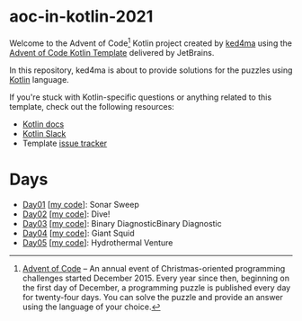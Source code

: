 # aoc-in-kotlin-2021

Welcome to the Advent of Code[^aoc] Kotlin project created by [ked4ma][github] using the [Advent of Code Kotlin Template][template] delivered by JetBrains.

In this repository, ked4ma is about to provide solutions for the puzzles using [Kotlin][kotlin] language.

If you're stuck with Kotlin-specific questions or anything related to this template, check out the following resources:

- [Kotlin docs][docs]
- [Kotlin Slack][slack]
- Template [issue tracker][issues]

# Days 
- [Day01](https://adventofcode.com/2021/day/1) [[my code](src/main/kotlin/Day01.kt)]: Sonar Sweep
- [Day02](https://adventofcode.com/2021/day/2) [[my code](src/main/kotlin/Day02.kt)]: Dive!
- [Day03](https://adventofcode.com/2021/day/3) [[my code](src/main/kotlin/Day03.kt)]: Binary DiagnosticBinary Diagnostic
- [Day04](https://adventofcode.com/2021/day/4) [[my code](src/main/kotlin/Day04.kt)]: Giant Squid
- [Day05](https://adventofcode.com/2021/day/5) [[my code](src/main/kotlin/Day05.kt)]: Hydrothermal Venture

[^aoc]:
    [Advent of Code][aoc] – An annual event of Christmas-oriented programming challenges started December 2015.
    Every year since then, beginning on the first day of December, a programming puzzle is published every day for twenty-four days.
    You can solve the puzzle and provide an answer using the language of your choice.

[aoc]: https://adventofcode.com
[docs]: https://kotlinlang.org/docs/home.html
[github]: https://github.com/ked4ma
[issues]: https://github.com/kotlin-hands-on/advent-of-code-kotlin-template/issues
[kotlin]: https://kotlinlang.org
[slack]: https://surveys.jetbrains.com/s3/kotlin-slack-sign-up
[template]: https://github.com/kotlin-hands-on/advent-of-code-kotlin-template
